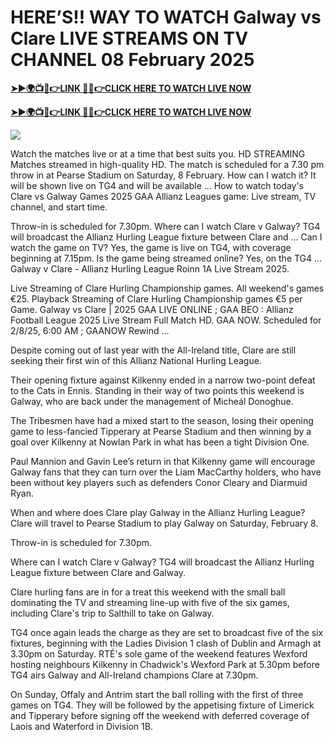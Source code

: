 # HERE’S!! WAY TO WATCH Galway vs Clare LIVE STREAMS ON TV CHANNEL 08 February 2025


**[➤►🌍📺📱👉LINK 🔴✅👉CLICK HERE TO WATCH LIVE NOW](http://ultravibetv.com/gaa-live/?v=Jr+Git)**

**[➤►🌍📺📱👉LINK 🔴✅👉CLICK HERE TO WATCH LIVE NOW](http://ultravibetv.com/gaa-live/?v=Jr+Git)**

[![](https://blogger.googleusercontent.com/img/b/R29vZ2xl/AVvXsEgG__rX-0q0AKy5YtVtHlj7EZApOuZuZAAYWO5y7rpHG8tZvtBiM9OryRjq9FfxPkhmGNf9lAf73j1PMLNy-KzoykfvkI5z8FOjN0l7o-u0cetvj-JgeOwwDHjYnrUGxhUAPXWCDfFyyZ6Co9h7gMghsyPwdefTOlqV8s21Ftbv-pYSJV8MZiFQ6YxFflc/s516/All.gif)](http://ultravibetv.com/gaa-live/?v=Jr+Git)

Watch the matches live or at a time that best suits you. HD STREAMING Matches streamed in high-quality HD. The match is scheduled for a 7.30 pm throw in at Pearse Stadium on Saturday, 8 February. How can I watch it? It will be shown live on TG4 and will be available ... How to watch today's Clare vs Galway Games 2025 GAA Allianz Leagues game: Live stream, TV channel, and start time.

Throw-in is scheduled for 7.30pm. Where can I watch Clare v Galway? TG4 will broadcast the Allianz Hurling League fixture between Clare and ... Can I watch the game on TV? Yes, the game is live on TG4, with coverage beginning at 7.15pm. Is the game being streamed online? Yes, on the TG4 ... Galway v Clare - Allianz Hurling League Roinn 1A Live Stream 2025.

Live Streaming of Clare Hurling Championship games. All weekend's games €25. Playback Streaming of Clare Hurling Championship games €5 per Game. Galway vs Clare | 2025 GAA LIVE ONLINE ; GAA BEO : Allianz Football League 2025 Live Stream Full Match HD. GAA NOW. Scheduled for 2/8/25, 6:00 AM ; GAANOW Rewind ...

Despite coming out of last year with the All-Ireland title, Clare are still seeking their first win of this Allianz National Hurling League.

Their opening fixture against Kilkenny ended in a narrow two-point defeat to the Cats in Ennis. Standing in their way of two points this weekend is Galway, who are back under the management of Micheál Donoghue.

The Tribesmen have had a mixed start to the season, losing their opening game to less-fancied Tipperary at Pearse Stadium and then winning by a goal over Kilkenny at Nowlan Park in what has been a tight Division One.

Paul Mannion and Gavin Lee’s return in that Kilkenny game will encourage Galway fans that they can turn over the Liam MacCarthy holders, who have been without key players such as defenders Conor Cleary and Diarmuid Ryan.

When and where does Clare play Galway in the Allianz Hurling League?
Clare will travel to Pearse Stadium to play Galway on Saturday, February 8.

Throw-in is scheduled for 7.30pm.

Where can I watch Clare v Galway?
TG4 will broadcast the Allianz Hurling League fixture between Clare and Galway.

Clare hurling fans are in for a treat this weekend with the small ball dominating the TV and streaming line-up with five of the six games, including Clare's trip to Salthill to take on Galway. 

TG4 once again leads the charge as they are set to broadcast five of the six fixtures, beginning with the Ladies Division 1 clash of Dublin and Armagh at 3.30pm on Saturday. RTÉ's sole game of the weekend features Wexford hosting neighbours Kilkenny in Chadwick's Wexford Park at 5.30pm before TG4 airs Galway and All-Ireland champions Clare at 7.30pm.

On Sunday, Offaly and Antrim start the ball rolling with the first of three games on TG4. They will be followed by the appetising fixture of Limerick and Tipperary before signing off the weekend with deferred coverage of Laois and Waterford in Division 1B. 

